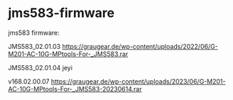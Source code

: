 # jms583-firmware
jms583 firmware: 
  
JMS583_02.01.03  https://graugear.de/wp-content/uploads/2022/06/G-M201-AC-10G-MPtools-For-_JMS583.rar

JMS583_02.01.04  jeyi

v168.02.00.07    https://graugear.de/wp-content/uploads/2023/06/G-M201-AC-10G-MPtools-For-_JMS583-20230614.rar
